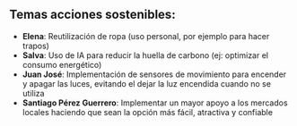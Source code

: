 ## Temas acciones sostenibles:
- **Elena**: Reutilización de ropa (uso personal, por ejemplo para hacer trapos)
- **Salva**: Uso de IA para reducir la huella de carbono (ej: optimizar el consumo energético)
- **Juan José**: Implementación de sensores de movimiento para encender y apagar las luces, evitando el dejar la luz encendida cuando no se utiliza  
- **Santiago Pérez Guerrero**: Implementar un mayor apoyo a los mercados locales haciendo que sean la opción más fácil, atractiva y confiable